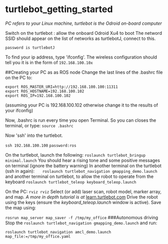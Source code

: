 # turtlebot_getting_started
*PC refers to your Linux machine, turtlebot is the Odroid on-board computer*

Switch on the turtlebot : allow the onboard Odroid Xu4 to boot
The netword SSID should appear on the list of networks as turtlebotJ, connect to this.

`password is turtlebotJ`

 To find your ip address, type 'ifconfig'. The wireless configuration should tell you it is in the form of `192.168.100.10x`


##Creating your PC as as ROS node
Change the last lines of the .bashrc file on the PC to:

```
export ROS_MASTER_URI=http://192.168.100.100:11311
export ROS_HOSTNAME=192.168.100.102
export ROS_IP=192.168.100.102
```

(assuming your PC is 192.168.100.102 otherwise change it to the results of your ifconfig)

Now, .bashrc is run every time you open Terminal. So you can closes the terminal, or type:
`source .bashrc`

Now 'ssh' into the turtlebot.

`ssh 192.168.100.100`
`password:ros`

On the turtlebot, launch the following:
  `roslaunch turtlebot_bringup minimal.launch`
You should hear a rising tone and some positive messages on terminal (ignore the battery warning)
In another terminal on the turtlebot (ssh in again):
`	roslaunch turtlebot_navigation gmapping_demo.launch`
and another terminal on turtlebot, to allow the robot to operate from the keyboard
`roslaunch turtlebot_teleop keyboard_teleop.launch`

On the PC:
`rviz rviz`
Select (or add) laser scan, robot model, marker array, and map.
_A more in depth tutorial is at_ [learn.turtlebot.com](http://learn.turtlebot.com)
Drive the robot using the keys (ensure the _keyboard_teleop.launch_ window is active).
Save the map using:

`rosrun map_server map_saver -f /tmp/my_office`
###Autonomous driving
Stop the `roslaunch turtlebot_navigation gmapping_demo.launch`
and run:

`roslaunch turtlebot_navigation amcl_demo.launch map_file:=/tmp/my_office.yaml`


